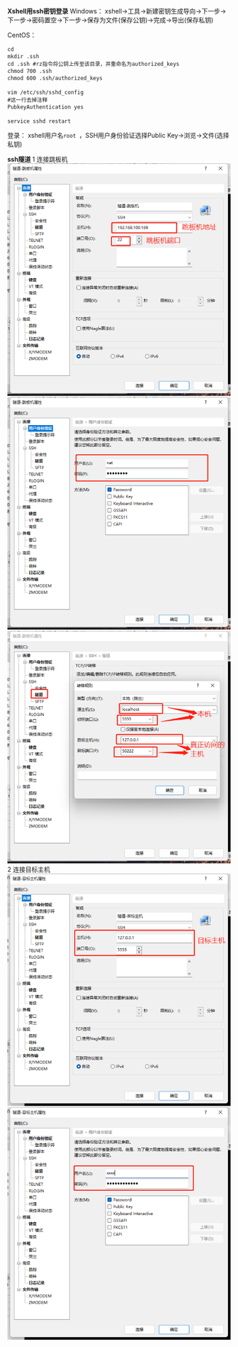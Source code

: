 **Xshell用ssh密钥登录**
Windows：
xshell->工具->新建密钥生成导向->下一步->下一步->密码置空->下一步->保存为文件(保存公钥)->完成->导出(保存私钥)

CentOS：
```
cd
mkdir .ssh
cd .ssh #rz指令将公钥上传至该目录，并重命名为authorized_keys
chmod 700 .ssh
chmod 600 .ssh/authorized_keys

vim /etc/ssh/sshd_config
#这一行去掉注释
PubkeyAuthentication yes

service sshd restart
```
登录：
xshell用户名`root `，SSH用户身份验证选择Public Key->浏览->文件(选择私钥)

**ssh隧道**
1 连接跳板机
![](../images/SSH隧道-跳板机.png)
![](../images/SSH隧道-跳板机账号密码.png)
![](../images/SSH隧道-跳板机隧道.png)
2 连接目标主机
![](../images/SSH隧道-目标主机.png)
![](../images/SSH隧道-目标主机账号密码.png)
